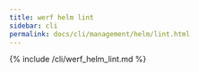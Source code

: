 ```yaml
---
title: werf helm lint
sidebar: cli
permalink: docs/cli/management/helm/lint.html
---
```


{% include /cli/werf_helm_lint.md %}
